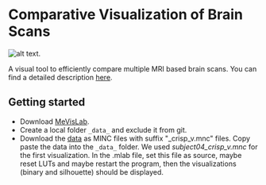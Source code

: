# Comparative Visualization of Brain Scans

![alt text](https://github.com/jakobtroidl/MedVis1/blob/master/teaser.PNG).

A visual tool to efficiently compare multiple MRI based brain scans. You can find a detailed description [here](https://github.com/jakobtroidl/MedVis1/blob/master/report.pdf).

## Getting started
* Download [MeVisLab](https://www.mevislab.de/download).
* Create a local folder `_data_` and exclude it from git.
* Download the [data](https://brainweb.bic.mni.mcgill.ca/anatomic_normal_20.html) as MINC files with suffix "_crisp_v.mnc" files. Copy paste the data into the `_data_` folder. We used _subject04_crisp_v.mnc_ for the first visualization. In the .mlab file, set this file as source, maybe reset LUTs and maybe restart the program, then the visualizations (binary and silhouette) should be displayed.

